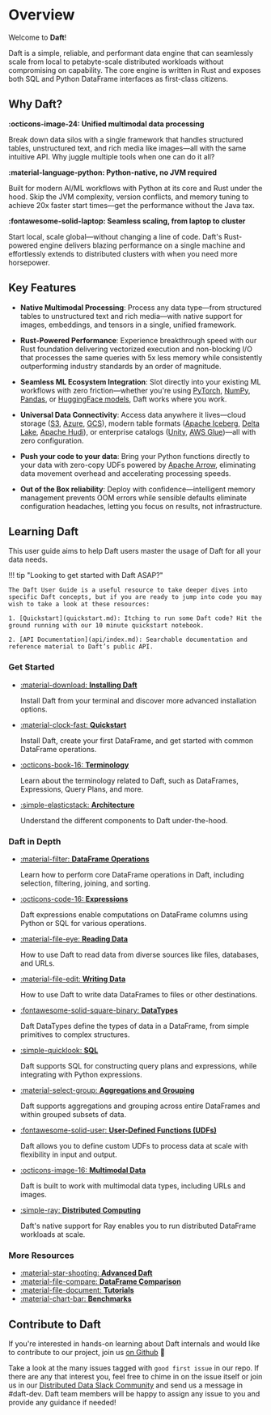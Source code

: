 # Overview

Welcome to **Daft**!

Daft is a simple, reliable, and performant data engine that can seamlessly scale from local to petabyte-scale distributed workloads without compromising on capability. The core engine is written in Rust and exposes both SQL and Python DataFrame interfaces as first-class citizens.

## Why Daft?

**:octicons-image-24: Unified multimodal data processing**

Break down data silos with a single framework that handles structured tables, unstructured text, and rich media like images—all with the same intuitive API. Why juggle multiple tools when one can do it all?

**:material-language-python: Python-native, no JVM required**

Built for modern AI/ML workflows with Python at its core and Rust under the hood. Skip the JVM complexity, version conflicts, and memory tuning to achieve 20x faster start times—get the performance without the Java tax.

**:fontawesome-solid-laptop: Seamless scaling, from laptop to cluster**

Start local, scale global—without changing a line of code. Daft's Rust-powered engine delivers blazing performance on a single machine and effortlessly extends to distributed clusters with when you need more horsepower.

## Key Features

* **Native Multimodal Processing**: Process any data type—from structured tables to unstructured text and rich media—with native support for images, embeddings, and tensors in a single, unified framework.

* **Rust-Powered Performance**: Experience breakthrough speed with our Rust foundation delivering vectorized execution and non-blocking I/O that processes the same queries with 5x less memory while consistently outperforming industry standards by an order of magnitude.

* **Seamless ML Ecosystem Integration**: Slot directly into your existing ML workflows with zero friction—whether you're using [PyTorch](https://pytorch.org/), [NumPy](https://numpy.org/), [Pandas](https://pola.rs/), or [HuggingFace models](https://huggingface.co/models), Daft works where you work.

* **Universal Data Connectivity**: Access data anywhere it lives—cloud storage ([S3](https://aws.amazon.com/s3/), [Azure](https://azure.microsoft.com/en-us/), [GCS](https://cloud.google.com/storage)), modern table formats ([Apache Iceberg](https://iceberg.apache.org/), [Delta Lake](https://delta.io/), [Apache Hudi](https://hudi.apache.org/)), or enterprise catalogs ([Unity](https://www.unitycatalog.io/), [AWS Glue](https://aws.amazon.com/glue/))—all with zero configuration.

* **Push your code to your data**: Bring your Python functions directly to your data with zero-copy UDFs powered by [Apache Arrow](https://arrow.apache.org/), eliminating data movement overhead and accelerating processing speeds.

* **Out of the Box reliability**: Deploy with confidence—intelligent memory management prevents OOM errors while sensible defaults eliminate configuration headaches, letting you focus on results, not infrastructure.

## Learning Daft

This user guide aims to help Daft users master the usage of Daft for all your data needs.

!!! tip "Looking to get started with Daft ASAP?"

    The Daft User Guide is a useful resource to take deeper dives into specific Daft concepts, but if you are ready to jump into code you may wish to take a look at these resources:

    1. [Quickstart](quickstart.md): Itching to run some Daft code? Hit the ground running with our 10 minute quickstart notebook.

    2. [API Documentation](api/index.md): Searchable documentation and reference material to Daft’s public API.

### Get Started

<div class="grid cards" markdown>

- [:material-download: **Installing Daft**](install.md)

    Install Daft from your terminal and discover more advanced installation options.

- [:material-clock-fast: **Quickstart**](quickstart.md)

    Install Daft, create your first DataFrame, and get started with common DataFrame operations.

- [:octicons-book-16: **Terminology**](terms.md)

    Learn about the terminology related to Daft, such as DataFrames, Expressions, Query Plans, and more.

- [:simple-elasticstack: **Architecture**](resources/architecture.md)

    Understand the different components to Daft under-the-hood.

</div>

### Daft in Depth

<div class="grid cards" markdown>

- [:material-filter: **DataFrame Operations**](core_concepts.md#dataframe)

    Learn how to perform core DataFrame operations in Daft, including selection, filtering, joining, and sorting.

- [:octicons-code-16: **Expressions**](core_concepts.md#expressions)

    Daft expressions enable computations on DataFrame columns using Python or SQL for various operations.

- [:material-file-eye: **Reading Data**](core_concepts.md#reading-data)

    How to use Daft to read data from diverse sources like files, databases, and URLs.

- [:material-file-edit: **Writing Data**](core_concepts.md#reading-data)

    How to use Daft to write data DataFrames to files or other destinations.

- [:fontawesome-solid-square-binary: **DataTypes**](core_concepts.md#datatypes)

    Daft DataTypes define the types of data in a DataFrame, from simple primitives to complex structures.

- [:simple-quicklook: **SQL**](core_concepts.md#sql)

    Daft supports SQL for constructing query plans and expressions, while integrating with Python expressions.

- [:material-select-group: **Aggregations and Grouping**](core_concepts.md#aggregations-and-grouping)

    Daft supports aggregations and grouping across entire DataFrames and within grouped subsets of data.

- [:fontawesome-solid-user: **User-Defined Functions (UDFs)**](core_concepts.md#user-defined-functions-udf)

    Daft allows you to define custom UDFs to process data at scale with flexibility in input and output.

- [:octicons-image-16: **Multimodal Data**](core_concepts.md#multimodal-data)

    Daft is built to work with multimodal data types, including URLs and images.

- [:simple-ray: **Distributed Computing**](distributed.md)

    Daft's native support for Ray enables you to run distributed DataFrame workloads at scale.

</div>

### More Resources

<div class="grid cards" markdown>

- [:material-star-shooting: **Advanced Daft**](advanced/memory.md)
- [:material-file-compare: **DataFrame Comparison**](resources/dataframe_comparison.md)
- [:material-file-document: **Tutorials**](resources/tutorials.md)
- [:material-chart-bar: **Benchmarks**](resources/benchmarks/tpch.md)

</div>

## Contribute to Daft

If you're interested in hands-on learning about Daft internals and would like to contribute to our project, join us [on Github](https://github.com/Eventual-Inc/Daft) 🚀

Take a look at the many issues tagged with `good first issue` in our repo. If there are any that interest you, feel free to chime in on the issue itself or join us in our [Distributed Data Slack Community](https://join.slack.com/t/dist-data/shared_invite/zt-2e77olvxw-uyZcPPV1SRchhi8ah6ZCtg) and send us a message in #daft-dev. Daft team members will be happy to assign any issue to you and provide any guidance if needed!

<!-- ## Frequently Asked Questions

todo(docs - jay): Add answers to each and more questions if necessary

??? quote "What does Daft do well? (or What should I use Daft for?)"

    todo(docs): this is from 10 min quickstart, filler answer for now

    Daft is the right tool for you if you are working with:

    - **Large datasets** that don't fit into memory or would benefit from parallelization
    - **Multimodal data types** such as images, JSON, vector embeddings, and tensors
    - **Formats that support data skipping** through automatic partition pruning and stats-based file pruning for filter predicates
    - **ML workloads** that would benefit from interact computation within a DataFrame (via UDFs)

??? quote "What should I *not* use Daft for?"

??? quote "How do I know if Daft is the right framework for me?"

    See [DataFrame Comparison](resources/dataframe_comparison.md)

??? quote "What is the difference between Daft and Ray?"

??? quote "What is the difference between Daft and Spark?"

??? quote "How does Daft perform at large scales vs other data engines?"

    See [Benchmarks](resources/benchmarks/tpch.md)

??? quote "What is the technical architecture of Daft?"

    See [Technical Architecture](resources/architecture.md)

??? quote "Does Daft perform any telemetry?"

    See [Telemetry](resources/telemetry.md) -->
